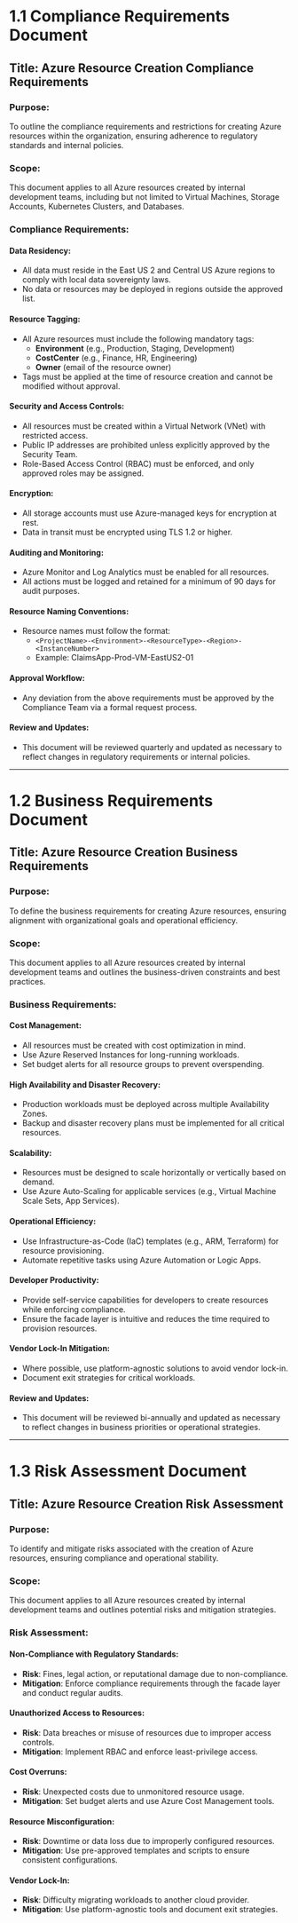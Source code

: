 # 1.1 Compliance Requirements Document

## Title: Azure Resource Creation Compliance Requirements

### Purpose:
To outline the compliance requirements and restrictions for creating Azure resources within the organization, ensuring adherence to regulatory standards and internal policies.

### Scope:
This document applies to all Azure resources created by internal development teams, including but not limited to Virtual Machines, Storage Accounts, Kubernetes Clusters, and Databases.

### Compliance Requirements:

#### Data Residency:
- All data must reside in the East US 2 and Central US Azure regions to comply with local data sovereignty laws.
- No data or resources may be deployed in regions outside the approved list.

#### Resource Tagging:
- All Azure resources must include the following mandatory tags:
  - **Environment** (e.g., Production, Staging, Development)
  - **CostCenter** (e.g., Finance, HR, Engineering)
  - **Owner** (email of the resource owner)
- Tags must be applied at the time of resource creation and cannot be modified without approval.

#### Security and Access Controls:
- All resources must be created within a Virtual Network (VNet) with restricted access.
- Public IP addresses are prohibited unless explicitly approved by the Security Team.
- Role-Based Access Control (RBAC) must be enforced, and only approved roles may be assigned.

#### Encryption:
- All storage accounts must use Azure-managed keys for encryption at rest.
- Data in transit must be encrypted using TLS 1.2 or higher.

#### Auditing and Monitoring:
- Azure Monitor and Log Analytics must be enabled for all resources.
- All actions must be logged and retained for a minimum of 90 days for audit purposes.

#### Resource Naming Conventions:
- Resource names must follow the format:
  - `<ProjectName>-<Environment>-<ResourceType>-<Region>-<InstanceNumber>`
  - Example: ClaimsApp-Prod-VM-EastUS2-01

#### Approval Workflow:
- Any deviation from the above requirements must be approved by the Compliance Team via a formal request process.

#### Review and Updates:
- This document will be reviewed quarterly and updated as necessary to reflect changes in regulatory requirements or internal policies.

---

# 1.2 Business Requirements Document

## Title: Azure Resource Creation Business Requirements

### Purpose:
To define the business requirements for creating Azure resources, ensuring alignment with organizational goals and operational efficiency.

### Scope:
This document applies to all Azure resources created by internal development teams and outlines the business-driven constraints and best practices.

### Business Requirements:

#### Cost Management:
- All resources must be created with cost optimization in mind.
- Use Azure Reserved Instances for long-running workloads.
- Set budget alerts for all resource groups to prevent overspending.

#### High Availability and Disaster Recovery:
- Production workloads must be deployed across multiple Availability Zones.
- Backup and disaster recovery plans must be implemented for all critical resources.

#### Scalability:
- Resources must be designed to scale horizontally or vertically based on demand.
- Use Azure Auto-Scaling for applicable services (e.g., Virtual Machine Scale Sets, App Services).

#### Operational Efficiency:
- Use Infrastructure-as-Code (IaC) templates (e.g., ARM, Terraform) for resource provisioning.
- Automate repetitive tasks using Azure Automation or Logic Apps.

#### Developer Productivity:
- Provide self-service capabilities for developers to create resources while enforcing compliance.
- Ensure the facade layer is intuitive and reduces the time required to provision resources.

#### Vendor Lock-In Mitigation:
- Where possible, use platform-agnostic solutions to avoid vendor lock-in.
- Document exit strategies for critical workloads.

#### Review and Updates:
- This document will be reviewed bi-annually and updated as necessary to reflect changes in business priorities or operational strategies.

---

# 1.3 Risk Assessment Document

## Title: Azure Resource Creation Risk Assessment

### Purpose:
To identify and mitigate risks associated with the creation of Azure resources, ensuring compliance and operational stability.

### Scope:
This document applies to all Azure resources created by internal development teams and outlines potential risks and mitigation strategies.

### Risk Assessment:

#### Non-Compliance with Regulatory Standards:
- **Risk**: Fines, legal action, or reputational damage due to non-compliance.
- **Mitigation**: Enforce compliance requirements through the facade layer and conduct regular audits.

#### Unauthorized Access to Resources:
- **Risk**: Data breaches or misuse of resources due to improper access controls.
- **Mitigation**: Implement RBAC and enforce least-privilege access.

#### Cost Overruns:
- **Risk**: Unexpected costs due to unmonitored resource usage.
- **Mitigation**: Set budget alerts and use Azure Cost Management tools.

#### Resource Misconfiguration:
- **Risk**: Downtime or data loss due to improperly configured resources.
- **Mitigation**: Use pre-approved templates and scripts to ensure consistent configurations.

#### Vendor Lock-In:
- **Risk**: Difficulty migrating workloads to another cloud provider.
- **Mitigation**: Use platform-agnostic tools and document exit strategies.
